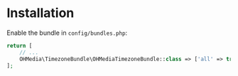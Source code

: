 # Installation

Enable the bundle in `config/bundles.php`:

```php
return [
    // ...
    OHMedia\TimezoneBundle\OHMediaTimezoneBundle::class => ['all' => true],
];
```
